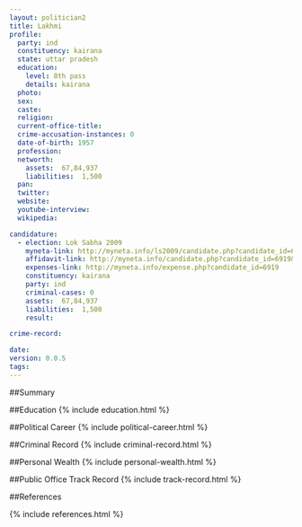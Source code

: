 ```yaml
---
layout: politician2
title: Lakhmi
profile: 
  party: ind
  constituency: kairana
  state: uttar pradesh
  education: 
    level: 8th pass
    details: kairana
  photo: 
  sex: 
  caste: 
  religion: 
  current-office-title: 
  crime-accusation-instances: 0
  date-of-birth: 1957
  profession: 
  networth: 
    assets:  67,84,937
    liabilities:  1,500
  pan: 
  twitter: 
  website: 
  youtube-interview: 
  wikipedia: 

candidature: 
  - election: Lok Sabha 2009
    myneta-link: http://myneta.info/ls2009/candidate.php?candidate_id=6919
    affidavit-link: http://myneta.info/candidate.php?candidate_id=6919&scan=original
    expenses-link: http://myneta.info/expense.php?candidate_id=6919
    constituency: kairana 
    party: ind
    criminal-cases: 0
    assets:  67,84,937
    liabilities:  1,500
    result:  

crime-record: 

date: 
version: 0.0.5
tags: 
---
```

##Summary


##Education
{% include education.html %}


##Political Career
{% include political-career.html %}


##Criminal Record
{% include criminal-record.html %}


##Personal Wealth
{% include personal-wealth.html %}


##Public Office Track Record
{% include track-record.html %}


##References


{% include references.html %}